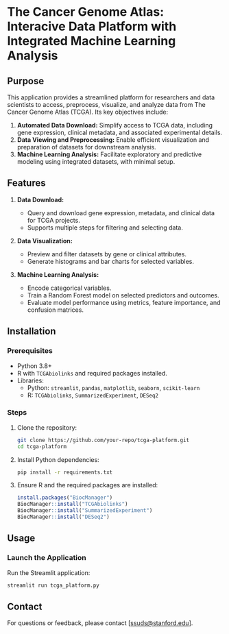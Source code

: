 #  The Cancer Genome Atlas: Interacive Data Platform with Integrated Machine Learning Analysis

## Purpose
This application provides a streamlined platform for researchers and data scientists to access, preprocess, visualize, and analyze data from The Cancer Genome Atlas (TCGA). Its key objectives include:

1. **Automated Data Download:** Simplify access to TCGA data, including gene expression, clinical metadata, and associated experimental details.
2. **Data Viewing and Preprocessing:** Enable efficient visualization and preparation of datasets for downstream analysis.
3. **Machine Learning Analysis:** Facilitate exploratory and predictive modeling using integrated datasets, with minimal setup.

## Features
1. **Data Download:**
   - Query and download gene expression, metadata, and clinical data for TCGA projects.
   - Supports multiple steps for filtering and selecting data.

2. **Data Visualization:**
   - Preview and filter datasets by gene or clinical attributes.
   - Generate histograms and bar charts for selected variables.

3. **Machine Learning Analysis:**
   - Encode categorical variables.
   - Train a Random Forest model on selected predictors and outcomes.
   - Evaluate model performance using metrics, feature importance, and confusion matrices.

## Installation

### Prerequisites
- Python 3.8+
- R with `TCGAbiolinks` and required packages installed.
- Libraries:
  - Python: `streamlit`, `pandas`, `matplotlib`, `seaborn`, `scikit-learn`
  - R: `TCGAbiolinks`, `SummarizedExperiment`, `DESeq2`

### Steps
1. Clone the repository:
   ```bash
   git clone https://github.com/your-repo/tcga-platform.git
   cd tcga-platform
   ```
2. Install Python dependencies:
   ```bash
   pip install -r requirements.txt
   ```
3. Ensure R and the required packages are installed:
   ```R
   install.packages("BiocManager")
   BiocManager::install("TCGAbiolinks")
   BiocManager::install("SummarizedExperiment")
   BiocManager::install("DESeq2")
   ```

## Usage

### Launch the Application
Run the Streamlit application:
```bash
streamlit run tcga_platform.py
```

## Contact
For questions or feedback, please contact [ssuds@stanford.edu].
